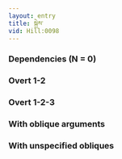 ```yaml
---
layout: entry
title: སྐྲེས་
vid: Hill:0098
---
```

### Dependencies (N = 0)


### Overt 1-2


### Overt 1-2-3


### With oblique arguments


### With unspecified obliques
